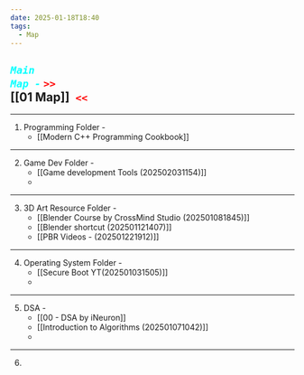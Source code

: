 ```yaml
---
date: 2025-01-18T18:40
tags:
  - Map
---
```

## ***<code style="color: cyan;">Main Map -</code>*** <code style= "color: red">>> </code>[[01 Map]]<code style ="color: red"> <<</code>

---

1. Programming Folder - 
    - [[Modern C++ Programming Cookbook]]
    


--- 

2. Game Dev Folder -
    + [[Game development Tools (202502031154)]]
    + 


   
---

3. 3D Art Resource Folder - 
    - [[Blender Course by CrossMind Studio (202501081845)]]
    - [[Blender shortcut (202501121407)]]
    - [[PBR Videos - (202501221912)]]
      

---

4. Operating System Folder - 
    - [[Secure Boot YT(202501031505)]]
    - 

---
5. DSA -
   + [[00 - DSA by iNeuron]]
   + [[Introduction to Algorithms (202501071042)]]
   + 

--- 
6. 